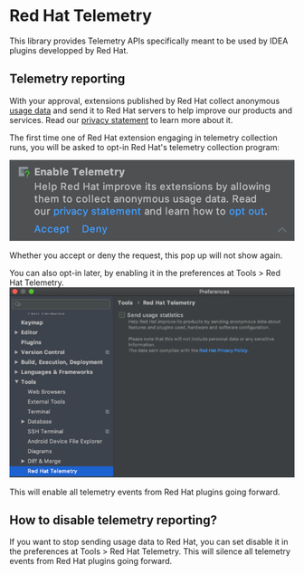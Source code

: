 # Red Hat Telemetry

This library provides Telemetry APIs specifically meant to be used by IDEA plugins developped by Red Hat.
## Telemetry reporting
With your approval, extensions published by Red Hat collect anonymous 
[usage data](https://github.com/redhat-developer/intellij-redhat-telemetry/blob/master/USAGE_DATA.md) 
and send it to Red Hat servers to help improve our products and services. Read our 
[privacy statement](https://developers.redhat.com/article/tool-data-collection) to learn more about it.

The first time one of Red Hat extension engaging in telemetry collection runs, you will be asked to opt-in Red Hat's 
telemetry collection program:

![Opt-in request](images/optin-request.png)

Whether you accept or deny the request, this pop up will not show again.

You can also opt-in later, by enabling it in the preferences at Tools > Red Hat Telemetry.
![Opt-in preferences](images/optin-preferences.png)

This will enable all telemetry events from Red Hat plugins going forward.

## How to disable telemetry reporting?
If you want to stop sending usage data to Red Hat, you can set disable it in the preferences at Tools > Red Hat Telemetry.
This will silence all telemetry events from Red Hat plugins going forward.



